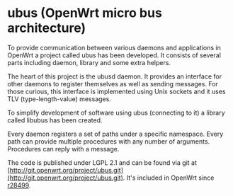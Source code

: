 # ubus (OpenWrt micro bus architecture) #

To provide communication between various daemons and applications in OpenWrt a project called ubus has been developed. It consists of several parts including daemon, library and some extra helpers.

The heart of this project is the ubusd daemon. It provides an interface for other daemons to register themselves as well as sending messages. For those curious, this interface is implemented using Unix sockets and it uses TLV (type-length-value) messages.

To simplify development of software using ubus (connecting to it) a library called libubus has been created.

Every daemon registers a set of paths under a specific namespace. Every path can provide multiple procedures with any number of arguments. Procedures can reply with a message.

The code is published under LGPL 2.1 and can be found via git at [http://git.openwrt.org/project/ubus.git](http://git.openwrt.org/project/ubus.git). It's included in OpenWrt since [r28499](https://dev.openwrt.org/changeset/28499).
